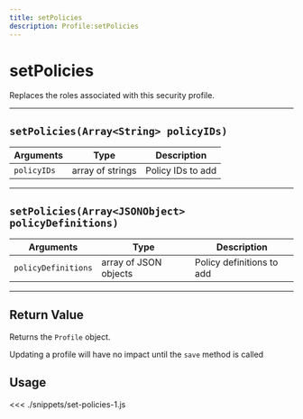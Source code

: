 ```yaml
---
title: setPolicies
description: Profile:setPolicies
---
```


# setPolicies

Replaces the roles associated with this security profile.

---

## `setPolicies(Array<String> policyIDs)`

| Arguments   | Type             | Description       |
| ----------- | ---------------- | ----------------- |
| `policyIDs` | array of strings | Policy IDs to add |

---

## `setPolicies(Array<JSONObject> policyDefinitions)`

| Arguments           | Type                  | Description               |
| ------------------- | --------------------- | ------------------------- |
| `policyDefinitions` | array of JSON objects | Policy definitions to add |

---

## Return Value

Returns the `Profile` object.

<div class="alert alert-info">
Updating a profile will have no impact until the <code>save</code> method is called
</div>

## Usage

<<< ./snippets/set-policies-1.js
